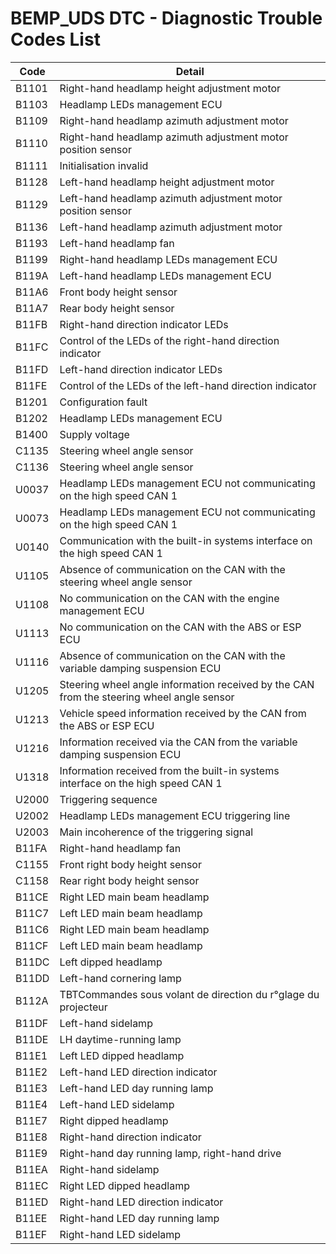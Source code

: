 # BEMP_UDS DTC - Diagnostic Trouble Codes List

| Code | Detail |
| - | - |
| B1101 | Right-hand headlamp height adjustment motor |
| B1103 | Headlamp LEDs management ECU |
| B1109 | Right-hand headlamp azimuth adjustment motor |
| B1110 | Right-hand headlamp azimuth adjustment motor position sensor |
| B1111 | Initialisation invalid |
| B1128 | Left-hand headlamp height adjustment motor |
| B1129 | Left-hand headlamp azimuth adjustment motor position sensor |
| B1136 | Left-hand headlamp azimuth adjustment motor |
| B1193 | Left-hand headlamp fan |
| B1199 | Right-hand headlamp LEDs management ECU |
| B119A | Left-hand headlamp LEDs management ECU |
| B11A6 | Front body height sensor |
| B11A7 | Rear body height sensor |
| B11FB | Right-hand direction indicator LEDs |
| B11FC | Control of the LEDs of the right-hand direction indicator |
| B11FD | Left-hand direction indicator LEDs |
| B11FE | Control of the LEDs of the left-hand direction indicator |
| B1201 | Configuration fault |
| B1202 | Headlamp LEDs management ECU |
| B1400 | Supply voltage |
| C1135 | Steering wheel angle sensor |
| C1136 | Steering wheel angle sensor |
| U0037 | Headlamp LEDs management ECU not communicating on the high speed CAN 1 |
| U0073 | Headlamp LEDs management ECU not communicating on the high speed CAN 1 |
| U0140 | Communication with the built-in systems interface on the high speed CAN 1 |
| U1105 | Absence of communication on the CAN with the steering wheel angle sensor |
| U1108 | No communication on the CAN with the engine management ECU |
| U1113 | No communication on the CAN with the ABS or ESP ECU |
| U1116 | Absence of communication on the CAN with the variable damping suspension ECU |
| U1205 | Steering wheel angle information received by the CAN from the steering wheel angle sensor |
| U1213 | Vehicle speed information received by the CAN from the ABS or ESP ECU |
| U1216 | Information received via the CAN from the variable damping suspension ECU |
| U1318 | Information received from the built-in systems interface on the high speed CAN 1 |
| U2000 | Triggering sequence |
| U2002 | Headlamp LEDs management ECU triggering line |
| U2003 | Main incoherence of the triggering signal |
| B11FA | Right-hand headlamp fan |
| C1155 | Front right body height sensor |
| C1158 | Rear right body height sensor |
| B11CE | Right LED main beam headlamp |
| B11C7 | Left LED main beam headlamp |
| B11C6 | Right LED main beam headlamp |
| B11CF | Left LED main beam headlamp |
| B11DC | Left dipped headlamp |
| B11DD | Left-hand cornering lamp |
| B112A | TBTCommandes sous volant de direction du r°glage du projecteur |
| B11DF | Left-hand sidelamp |
| B11DE | LH daytime-running lamp |
| B11E1 | Left LED dipped headlamp |
| B11E2 | Left-hand LED direction indicator |
| B11E3 | Left-hand LED day running lamp |
| B11E4 | Left-hand LED sidelamp |
| B11E7 | Right dipped headlamp |
| B11E8 | Right-hand direction indicator |
| B11E9 | Right-hand day running lamp, right-hand drive |
| B11EA | Right-hand sidelamp |
| B11EC | Right LED dipped headlamp |
| B11ED | Right-hand LED direction indicator |
| B11EE | Right-hand LED day running lamp |
| B11EF | Right-hand LED sidelamp |
